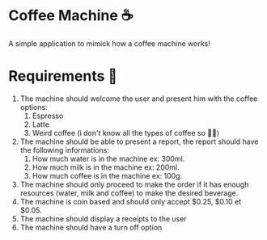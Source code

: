 # Coffee Machine ☕️

A simple application to mimick how a coffee machine works!

# Requirements 🧾

<ol> 
    <li> The machine should welcome the user and present him with the coffee options: 
      <ol>
        <li> Espresso </li>
        <li> Latte </li>
        <li> Weird coffee (i don't know all the types of coffee so 🤷‍♂️) </li> 
      </ol>
    </li>
    <li>The machine should be able to present a report, the report should have the following informations: 
    <ol> 
        <li> How much water is in the machine ex: 300ml.</li>
        <li> How much milk is in the machine ex: 200ml.</li>
        <li> How much coffee is in the machine ex: 100g.</li>
    </ol>
    <li> The machine should only proceed to make the order if it has enough resources (water, milk and coffee) to make the desired beverage.</li>
    <li> The machine is coin based and should only accept $0.25, $0.10 et $0.05.</li>
    <li> The machine should display a receipts to the user </li>
    <li>  The machine should have a turn off option</li>
</ol>

